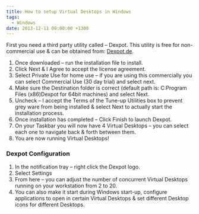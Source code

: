 ```yaml
---
title: How to setup Virtual Desktops in Windows
tags:
  - Windows
date: 2013-12-11 00:00:00 +1300
---
```


First you need a third party utility called – Dexpot. This utility is free for non-commercial use & can be obtained from: <a href="http://Dexpot.de" target="_blank">Dexpot.de</a>.

  1. Once downloaded – run the installation file to install.
  2. Click Next & I Agree to accept the license agreement.
  3. Select Private Use for home use – if you are using this commercially you can select Commercial Use (30 day trial) and select next.
  4. Make sure the Destination folder is correct (default path is: C:Program Files (x86)Dexpot for 64bit machines) and select Next.
  5. Uncheck – I accept the Terms of the Tune-up Utilities box to prevent grey ware from being installed & select Next to actually start the installation process.
  6. Once installation has completed – Click Finish to launch Dexpot.
  7. On your Taskbar you will now have 4 Virtual Desktops – you can select each one to navigate back & forth between them.
  9. You are now running Virtual Desktops!

### Dexpot Configuration
  
  1. In the notification tray – right click the Dexpot logo.
  2. Select Settings
  3. From here – you can adjust the number of concurrent Virtual Desktops running on your workstation from 2 to 20.
  4. You can also make it start during Windows start-up, configure applications to open in certain Virtual Desktops & set different Desktop icons for different Desktops.

